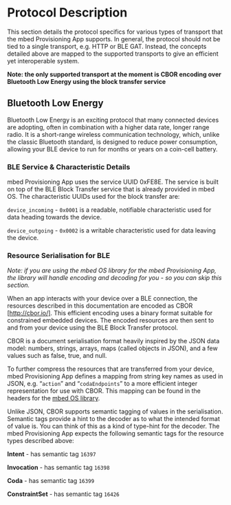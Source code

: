 # Protocol Description

This section details the protocol specifics for various types of transport that the mbed Provisioning App supports. In general, the protocol should not be tied to a single transport, e.g. HTTP or BLE GAT. Instead, the concepts detailed above are mapped to the supported transports to give an efficient yet interoperable system.

**Note: the only supported transport at the moment is CBOR encoding over Bluetooth Low Energy using the block transfer service**


## Bluetooth Low Energy

Bluetooth Low Energy is an exciting protocol that many connected devices are adopting, often in combination with a higher data rate, longer range radio. It is a short-range wireless communication technology, which, unlike the classic Bluetooth standard, is designed to reduce power consumption, allowing your BLE device to run for months or years on a coin-cell battery.

### BLE Service & Characteristic Details

mbed Provisioning App uses the service UUID 0xFE8E. The service is built on top of the BLE Block Transfer service that is already provided in mbed OS. The characteristic UUIDs used for the block transfer are:

`device_incoming` - `0x0001` is a readable, notifiable characteristic used for data heading towards the device.

`device_outgoing` - `0x0002` is a writable characteristic used for data leaving the device.

### Resource Serialisation for BLE

*Note: if you are using the mbed OS library for the mbed Provisioning App, the library will handle encoding and decoding for you - so you can skip this section.*

When an app interacts with your device over a BLE connection, the resources described in this documentation are encoded as CBOR [http://cbor.io/]. This efficient encoding uses a binary format suitable for constrained embedded devices. The encoded resources are then sent to and from your device using the BLE Block Transfer protocol.

CBOR is a document serialisation format heavily inspired by the JSON data model: numbers, strings, arrays, maps (called objects in JSON), and a few values such as false, true, and null.

To further compress the resources that are transferred from your device, mbed Provisioning App defines a mapping from string key names as used in JSON, e.g. “`action`” and “`codaEndpoints`” to a more efficient integer representation for use with CBOR. This mapping can be found in the headers for the [mbed OS library](https://github.com/ARMmbed/equip-cpp).

Unlike JSON, CBOR supports semantic tagging of values in the serialisation. Semantic tags provide a hint to the decoder as to what the intended format of value is. You can think of this as a kind of type-hint for the decoder. The mbed Provisioning App expects the following semantic tags for the resource types described above:

**Intent** - has semantic tag `16397`

**Invocation** - has semantic tag `16398`

**Coda** - has semantic tag `16399`

**ConstraintSet** - has semantic tag `16426`


